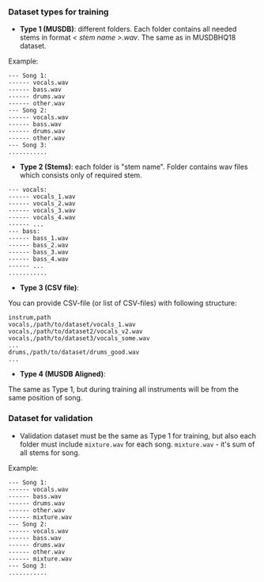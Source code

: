 ### Dataset types for training

* **Type 1 (MUSDB)**: different folders. Each folder contains all needed stems in format _< stem name >.wav_. The same as in MUSDBHQ18 dataset. 

Example:
```
--- Song 1:
------ vocals.wav  
------ bass.wav 
------ drums.wav
------ other.wav
--- Song 2:
------ vocals.wav  
------ bass.wav 
------ drums.wav
------ other.wav
--- Song 3:
...........
```

* **Type 2 (Stems)**: each folder is "stem name". Folder contains wav files which consists only of required stem.
```
--- vocals:
------ vocals_1.wav
------ vocals_2.wav
------ vocals_3.wav
------ vocals_4.wav
------ ...
--- bass:
------ bass_1.wav
------ bass_2.wav
------ bass_3.wav
------ bass_4.wav
------ ...
...........
```

* **Type 3 (CSV file)**:

You can provide CSV-file (or list of CSV-files) with following structure:
```
instrum,path
vocals,/path/to/dataset/vocals_1.wav
vocals,/path/to/dataset2/vocals_v2.wav
vocals,/path/to/dataset3/vocals_some.wav
...
drums,/path/to/dataset/drums_good.wav
...
```

* **Type 4 (MUSDB Aligned)**:

The same as Type 1, but during training all instruments will be from the same position of song. 

### Dataset for validation

* Validation dataset must be the same as Type 1 for training, but also each folder must include `mixture.wav` for each song. `mixture.wav` - it's sum of all stems for song.

Example:
```
--- Song 1:
------ vocals.wav  
------ bass.wav 
------ drums.wav
------ other.wav
------ mixture.wav
--- Song 2:
------ vocals.wav  
------ bass.wav 
------ drums.wav
------ other.wav
------ mixture.wav
--- Song 3:
...........
```